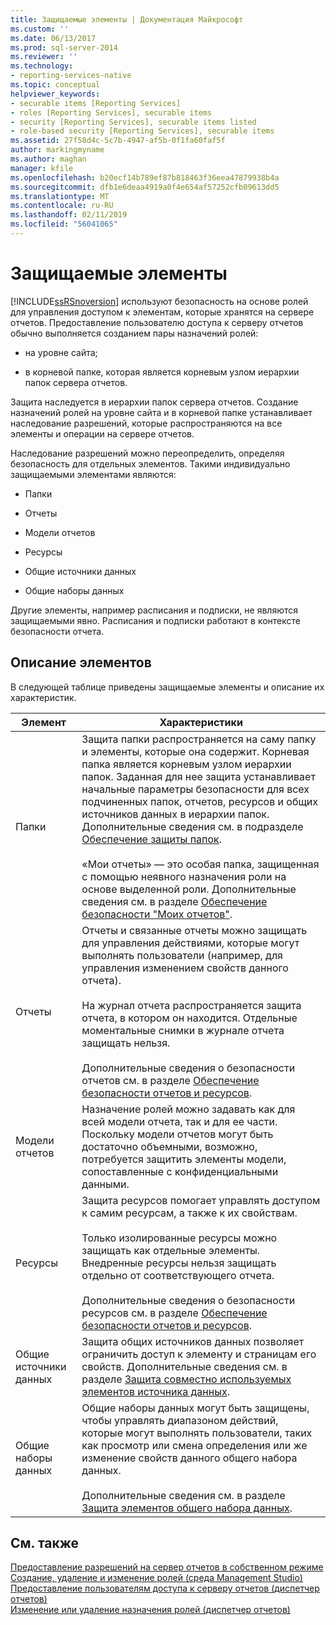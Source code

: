 ```yaml
---
title: Защищаемые элементы | Документация Майкрософт
ms.custom: ''
ms.date: 06/13/2017
ms.prod: sql-server-2014
ms.reviewer: ''
ms.technology:
- reporting-services-native
ms.topic: conceptual
helpviewer_keywords:
- securable items [Reporting Services]
- roles [Reporting Services], securable items
- security [Reporting Services], securable items listed
- role-based security [Reporting Services], securable items
ms.assetid: 27f58d4c-5c7b-4947-af5b-0f1fa60faf5f
author: markingmyname
ms.author: maghan
manager: kfile
ms.openlocfilehash: b20ecf14b789ef87b818463f36eea47879938b4a
ms.sourcegitcommit: dfb1e6deaa4919a0f4e654af57252cfb09613dd5
ms.translationtype: MT
ms.contentlocale: ru-RU
ms.lasthandoff: 02/11/2019
ms.locfileid: "56041065"
---
```

# <a name="securable-items"></a>Защищаемые элементы
  [!INCLUDE[ssRSnoversion](../../includes/ssrsnoversion-md.md)] используют безопасность на основе ролей для управления доступом к элементам, которые хранятся на сервере отчетов. Предоставление пользователю доступа к серверу отчетов обычно выполняется созданием пары назначений ролей:  
  
-   на уровне сайта;  
  
-   в корневой папке, которая является корневым узлом иерархии папок сервера отчетов.  
  
 Защита наследуется в иерархии папок сервера отчетов. Создание назначений ролей на уровне сайта и в корневой папке устанавливает наследование разрешений, которые распространяются на все элементы и операции на сервере отчетов.  
  
 Наследование разрешений можно переопределить, определяя безопасность для отдельных элементов. Такими индивидуально защищаемыми элементами являются:  
  
-   Папки  
  
-   Отчеты  
  
-   Модели отчетов  
  
-   Ресурсы  
  
-   Общие источники данных  
  
-   Общие наборы данных  
  
 Другие элементы, например расписания и подписки, не являются защищаемыми явно. Расписания и подписки работают в контексте безопасности отчета.  
  
## <a name="item-descriptions"></a>Описание элементов  
 В следующей таблице приведены защищаемые элементы и описание их характеристик.  
  
|Элемент|Характеристики|  
|----------|---------------------|  
|Папки|Защита папки распространяется на саму папку и элементы, которые она содержит. Корневая папка является корневым узлом иерархии папок. Заданная для нее защита устанавливает начальные параметры безопасности для всех подчиненных папок, отчетов, ресурсов и общих источников данных в иерархии папок. Дополнительные сведения см. в подразделе [Обеспечение защиты папок](secure-folders.md).<br /><br /> «Мои отчеты» — это особая папка, защищенная с помощью неявного назначения роли на основе выделенной роли. Дополнительные сведения см. в разделе [Обеспечение безопасности "Моих отчетов"](secure-my-reports.md).|  
|Отчеты|Отчеты и связанные отчеты можно защищать для управления действиями, которые могут выполнять пользователи (например, для управления изменением свойств данного отчета).<br /><br /> На журнал отчета распространяется защита отчета, в котором он находится. Отдельные моментальные снимки в журнале отчета защищать нельзя.<br /><br /> Дополнительные сведения о безопасности отчетов см. в разделе [Обеспечение безопасности отчетов и ресурсов](secure-reports-and-resources.md).|  
|Модели отчетов|Назначение ролей можно задавать как для всей модели отчета, так и для ее части. Поскольку модели отчетов могут быть достаточно объемными, возможно, потребуется защитить элементы модели, сопоставленные с конфиденциальными данными.|  
|Ресурсы|Защита ресурсов помогает управлять доступом к самим ресурсам, а также к их свойствам.<br /><br /> Только изолированные ресурсы можно защищать как отдельные элементы. Внедренные ресурсы нельзя защищать отдельно от соответствующего отчета.<br /><br /> Дополнительные сведения о безопасности ресурсов см. в разделе [Обеспечение безопасности отчетов и ресурсов](secure-reports-and-resources.md).|  
|Общие источники данных|Защита общих источников данных позволяет ограничить доступ к элементу и страницам его свойств. Дополнительные сведения см. в разделе [Защита совместно используемых элементов источника данных](secure-shared-data-source-items.md).|  
|Общие наборы данных|Общие наборы данных могут быть защищены, чтобы управлять диапазоном действий, которые могут выполнять пользователи, таких как просмотр или смена определения или же изменение свойств данного общего набора данных.<br /><br /> Дополнительные сведения см. в разделе [Защита элементов общего набора данных](secure-shared-dataset-items.md).|  
  
## <a name="see-also"></a>См. также  
 [Предоставление разрешений на сервер отчетов в собственном режиме](granting-permissions-on-a-native-mode-report-server.md)   
 [Создание, удаление и изменение ролей (среда Management Studio)](role-definitions-create-delete-or-modify.md)   
 [Предоставление пользователям доступа к серверу отчетов (диспетчер отчетов)](grant-user-access-to-a-report-server.md)   
 [Изменение или удаление назначения ролей (диспетчер отчетов)](role-assignments-modify-or-delete.md)  
  
  
